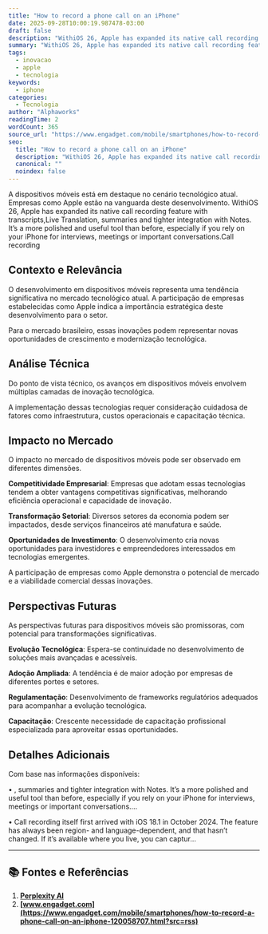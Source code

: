 ```yaml
---
title: "How to record a phone call on an iPhone"
date: 2025-09-28T10:00:19.987478-03:00
draft: false
description: "WithiOS 26, Apple has expanded its native call recording feature with transcripts,Live Translation, summaries and tighter integration with Notes. It’s a more..."
summary: "WithiOS 26, Apple has expanded its native call recording feature with transcripts,Live Translation, summaries and tighter integration with Notes. It’s a more..."
tags:
  - inovacao
  - apple
  - tecnologia
keywords:
  - iphone
categories:
  - Tecnologia
author: "Alphaworks"
readingTime: 2
wordCount: 365
source_url: "https://www.engadget.com/mobile/smartphones/how-to-record-a-phone-call-on-an-iphone-120058707.html?src=rss"
seo:
  title: "How to record a phone call on an iPhone"
  description: "WithiOS 26, Apple has expanded its native call recording feature with transcripts,Live Translation, summaries and tighter integration with Notes. It’s a more..."
  canonical: ""
  noindex: false
---
```


A dispositivos móveis está em destaque no cenário tecnológico atual. Empresas como Apple estão na vanguarda deste desenvolvimento. WithiOS 26, Apple has expanded its native call recording feature with transcripts,Live Translation, summaries and tighter integration with Notes. It’s a more polished and useful tool than before, especially if you rely on your iPhone for interviews, meetings or important conversations.Call recording

## Contexto e Relevância

O desenvolvimento em dispositivos móveis representa uma tendência significativa no mercado tecnológico atual. A participação de empresas estabelecidas como Apple indica a importância estratégica deste desenvolvimento para o setor.

Para o mercado brasileiro, essas inovações podem representar novas oportunidades de crescimento e modernização tecnológica.
## Análise Técnica

Do ponto de vista técnico, os avanços em dispositivos móveis envolvem múltiplas camadas de inovação tecnológica.



A implementação dessas tecnologias requer consideração cuidadosa de fatores como infraestrutura, custos operacionais e capacitação técnica.
## Impacto no Mercado

O impacto no mercado de dispositivos móveis pode ser observado em diferentes dimensões.

**Competitividade Empresarial**: Empresas que adotam essas tecnologias tendem a obter vantagens competitivas significativas, melhorando eficiência operacional e capacidade de inovação.

**Transformação Setorial**: Diversos setores da economia podem ser impactados, desde serviços financeiros até manufatura e saúde.

**Oportunidades de Investimento**: O desenvolvimento cria novas oportunidades para investidores e empreendedores interessados em tecnologias emergentes.

A participação de empresas como Apple demonstra o potencial de mercado e a viabilidade comercial dessas inovações.
## Perspectivas Futuras

As perspectivas futuras para dispositivos móveis são promissoras, com potencial para transformações significativas.

**Evolução Tecnológica**: Espera-se continuidade no desenvolvimento de soluções mais avançadas e acessíveis.

**Adoção Ampliada**: A tendência é de maior adoção por empresas de diferentes portes e setores.

**Regulamentação**: Desenvolvimento de frameworks regulatórios adequados para acompanhar a evolução tecnológica.

**Capacitação**: Crescente necessidade de capacitação profissional especializada para aproveitar essas oportunidades.
## Detalhes Adicionais

Com base nas informações disponíveis:

• , summaries and tighter integration with Notes. It’s a more polished and useful tool than before, especially if you rely on your iPhone for interviews, meetings or important conversations....

• Call recording itself first arrived with iOS 18.1 in October 2024. The feature has always been region- and language-dependent, and that hasn’t changed. If it’s available where you live, you can captur...



---

## 📚 Fontes e Referências

1. **[Perplexity AI](https://www.perplexity.ai/)**
2. **[www.engadget.com](https://www.engadget.com/mobile/smartphones/how-to-record-a-phone-call-on-an-iphone-120058707.html?src=rss)**
